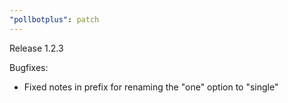```yaml
---
"pollbotplus": patch
---
```


Release 1.2.3

Bugfixes:

-   Fixed notes in prefix for renaming the "one" option to "single"
